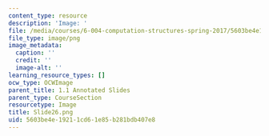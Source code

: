 ```yaml
---
content_type: resource
description: 'Image: '
file: /media/courses/6-004-computation-structures-spring-2017/5603be4e19211cd61e85b281bdb407e8_Slide26.png
file_type: image/png
image_metadata:
  caption: ''
  credit: ''
  image-alt: ''
learning_resource_types: []
ocw_type: OCWImage
parent_title: 1.1 Annotated Slides
parent_type: CourseSection
resourcetype: Image
title: Slide26.png
uid: 5603be4e-1921-1cd6-1e85-b281bdb407e8
---
```

